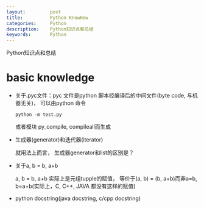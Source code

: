 ```yaml
---
layout:     	post
title:      	Python KnowHow
categories: 	Python
description:   	Python知识点和总结
keywords: 		Python
---
```


Python知识点和总结

# basic knowledge

- 关于.pyc文件：pyc 文件是python 脚本经编译后的中间文件(byte code, 与机器无关)， 可以由python 命令

  ```
  python -m test.py
  ```

  或者模块 py_compile, compileall而生成

- 生成器(generator)和迭代器(iterator)

  就用法上而言， 生成器generator和list的区别是？

- 关于a, b = b, a+b

  a, b  = b, a+b  实际上是元组tupple的赋值， 等价于(a, b) = (b, a+b)而非a=b, b=a+b(实际上，C, C++, JAVA
都没有这样的赋值)

- python docstring(java docstring, c/cpp  docstring)